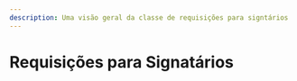 ```yaml
---
description: Uma visão geral da classe de requisições para signtários
---
```


# Requisições para Signatários

